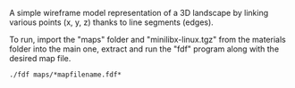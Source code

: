 A  simple wireframe model representation of a 3D landscape by linking various points (x, y, z) thanks to line segments (edges).

To run, import the "maps" folder and "minilibx-linux.tgz" from the materials folder into the main one, extract and run the "fdf" program along with the desired map file.
~~~
./fdf maps/*mapfilename.fdf*
~~~

